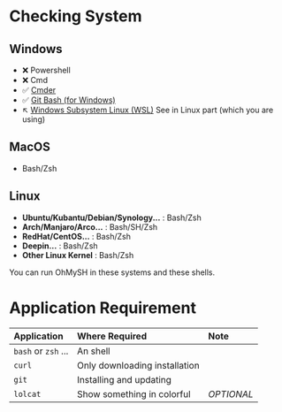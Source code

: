 # Checking System

## Windows

- :x: Powershell
- :x: Cmd
- :white_check_mark: [Cmder](https://cmder.net/)
- :white_check_mark: [Git Bash (for Windows)](https://git-scm.com/)
- :arrow_upper_left: [Windows Subsystem Linux (WSL)](https://docs.microsoft.com/en-us/windows/wsl/install-win10) See in Linux part (which you are using)

## MacOS

- Bash/Zsh

## Linux

- **Ubuntu/Kubantu/Debian/Synology...** : Bash/Zsh
- **Arch/Manjaro/Arco...** : Bash/SH/Zsh
- **RedHat/CentOS...** : Bash/Zsh
- **Deepin...** : Bash/Zsh
- **Other Linux Kernel** : Bash/Zsh

You can run OhMySH in these systems and these shells.

# Application Requirement

| Application | Where Required | Note |
| :---- | :---- | :---- |
| `bash` or `zsh` ... | An shell | |
| `curl` | Only downloading installation | |
| `git` | Installing and updating | |
| `lolcat` | Show something in colorful | *OPTIONAL* |
